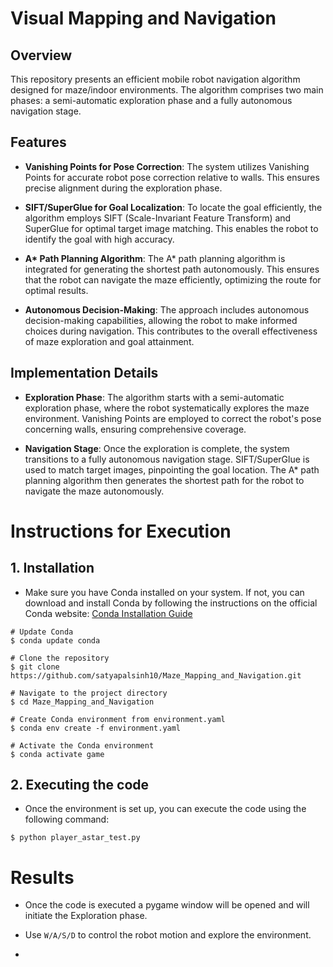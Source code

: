 # Visual Mapping and Navigation

## Overview

This repository presents an efficient mobile robot navigation algorithm designed for maze/indoor environments. The algorithm comprises two main phases: a semi-automatic exploration phase and a fully autonomous navigation stage.

## Features

- **Vanishing Points for Pose Correction**: The system utilizes Vanishing Points for accurate robot pose correction relative to walls. This ensures precise alignment during the exploration phase.

- **SIFT/SuperGlue for Goal Localization**: To locate the goal efficiently, the algorithm employs SIFT (Scale-Invariant Feature Transform) and SuperGlue for optimal target image matching. This enables the robot to identify the goal with high accuracy.

- **A\* Path Planning Algorithm**: The A* path planning algorithm is integrated for generating the shortest path autonomously. This ensures that the robot can navigate the maze efficiently, optimizing the route for optimal results.

- **Autonomous Decision-Making**: The approach includes autonomous decision-making capabilities, allowing the robot to make informed choices during navigation. This contributes to the overall effectiveness of maze exploration and goal attainment.

## Implementation Details

- **Exploration Phase**: The algorithm starts with a semi-automatic exploration phase, where the robot systematically explores the maze environment. Vanishing Points are employed to correct the robot's pose concerning walls, ensuring comprehensive coverage.

- **Navigation Stage**: Once the exploration is complete, the system transitions to a fully autonomous navigation stage. SIFT/SuperGlue is used to match target images, pinpointing the goal location. The A* path planning algorithm then generates the shortest path for the robot to navigate the maze autonomously.


# Instructions for Execution

## 1. Installation

- Make sure you have Conda installed on your system. If not, you can download and install Conda by following the instructions on the official Conda website: [Conda Installation Guide](https://docs.conda.io/projects/conda/en/latest/user-guide/install/index.html)
   
```commandline
# Update Conda
$ conda update conda

# Clone the repository
$ git clone https://github.com/satyapalsinh10/Maze_Mapping_and_Navigation.git

# Navigate to the project directory
$ cd Maze_Mapping_and_Navigation

# Create Conda environment from environment.yaml
$ conda env create -f environment.yaml

# Activate the Conda environment
$ conda activate game
```


## 2. Executing the code

- Once the environment is set up, you can execute the code using the following command:
```commandline
$ python player_astar_test.py
```

# Results

- Once the code is executed a pygame window will be opened and will initiate the Exploration phase.
- Use `W/A/S/D` to control the robot motion and explore the environment.

- 



